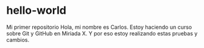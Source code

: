 # hello-world
Mi primer repositorio
Hola, mi nombre es Carlos. 
Estoy haciendo un curso sobre Git y GitHub en Miriada X.
Y por eso estoy realizando estas pruebas y cambios.
